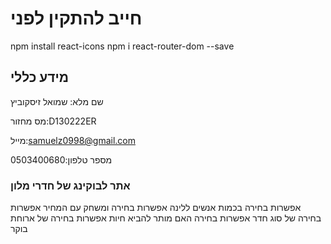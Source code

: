 # חייב להתקין לפני 
npm install react-icons
npm i react-router-dom --save

## מידע כללי
שם מלא: שמואל זיסקוביץ

מס מחזור:D130222ER

מייל:samuelz0998@gmail.com

מספר טלפון:0503400680

 
 ### אתר לבוקינג של חדרי מלון 
אפשרות בחירה בכמות אנשים ללינה 
אפשרות בחירה ומשחק עם המחיר
אפשרות בחירה של סוג חדר
אפשרות בחירה האם מותר להביא חיות 
אפשרות בחירה של ארוחת בוקר
